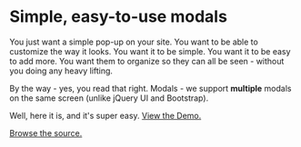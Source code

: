 # Simple, easy-to-use modals

You just want a simple pop-up on your site. You want to be able to customize the way it looks. You want it to be simple.
You want it to be easy to add more. You want them to organize so they can all be seen -  without you doing any heavy lifting.

By the way - yes, you read that right. Modals - we support __multiple__ modals on the same screen (unlike jQuery UI and Bootstrap).

Well, here it is, and it's super easy. [View the Demo.](http://hypesystem.github.io/d_modal.js/demo/)

[Browse the source.](https://github.com/hypesystem/d_modal.js/tree/master/src)

